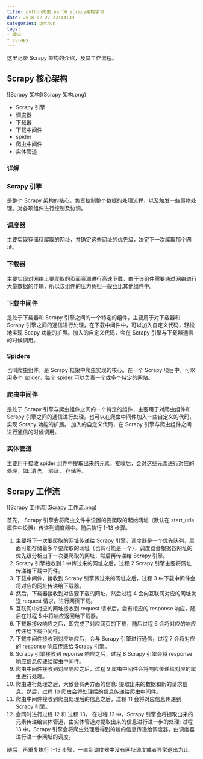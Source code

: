```yaml
---
title: python爬虫_part6_scrapy架构学习
date: 2018-02-27 22:44:39
categories: python
tags:
- 爬虫
- scrapy 
---
```


这里记录 Scrapy 架构的介绍，及其工作流程。

<!--more-->

## Scrapy 核心架构

 ![Scrapy 架构](Scrapy 架构.png)

- Scrapy 引擎
- 调度器
- 下载器
- 下载中间件
- spider
- 爬虫中间件
- 实体管道

### 详解

### Scrapy 引擎

是整个 Scrapy 架构的核心。负责控制整个数据的处理流程，以及触发一些事物处理。对各项组件进行控制及协调。

### 调度器

主要实现存储待爬取的网址，并确定这些网址的优先级，决定下一次爬取那个网址。

### 下载器

主要实现对网络上要爬取的页面资源进行高速下载，由于该组件需要通过网络进行大量数据的传输，所以该组件的压力负担一般会比其他组件中。

### 下载中间件

是处于下载器和 Scrapy 引擎之间的一个特定的组件，主要用于对下载器和 Scrapy 引擎之间的通信进行处理，在下载中间件中，可以加入自定义代码，轻松地实现 Scapy 功能的扩展。加入的自定义代码，会在 Scrapy 引擎与下载器通信的时候调用。

### Spiders

也叫爬虫组件，是 Scrapy 框架中爬虫实现的核心。在一个 Scrapy 项目中，可以用多个 spider，每个 spider 可以负责一个或多个特定的网站。

### 爬虫中间件

是处于 Scrapy 引擎与爬虫组件之间的一个特定的组件，主要用于对爬虫组件和 Scrapy 引擎之间的通信进行处理。也可以在爬虫中间件加入一些自定义的代码，实现 Scrapy 功能的扩展。 加入的自定义代码，在 Scrapy 引擎与爬虫组件之间进行通信的时候调用。

### 实体管道

主要用于接收 spider 组件中提取出来的元素，接收后，会对这些元素进行对应的处理，如: 清洗， 验证， 存储等。

## Scrapy 工作流

 ![Scrapy 工作流](Scrapy 工作流.png)

首先， Scrapy 引擎会将爬虫文件中设置的要爬取的起始网址（默认在 start_urls 属性中设置）传递到调度器中。随后执行 1-13 步骤。

1. 主要将下一次要爬取的网址传递给 Scrapy 引擎，调度器是一个优先队列，里面可能存储着多个要爬取的网址（也有可能是一个），调度器会根据各网址的优先级分析出下一次要爬取的网址，然后再传递给 Scrapy 引擎。
2. Scrapy 引擎接收到 1 中传过来的网址之后，过程 2 Scrapy 引擎主要将网址传递给下载中间件。
3. 下载中间件，接收到 Scrapy 引擎传过来的网址之后，过程 3 中下载中间件会将对应的网址传递给下载器。
4. 然后，下载器接收到对应要下载的网址，然后过程 4 会向互联网对应的网址发送 request 请求，进行网页下载。
5. 互联网中对应的网址接收到 request 请求后，会有相应的 response 响应，随后在过程 5 中将响应返回给下载器。
6. 下载器接收响应之后，即完成了对应网页的下载，随后过程 6 会将对应的响应传递给下载中间件。
7. 下载中间件接收到对应响应后，会与 Scrapy 引擎进行通信，过程 7 会将对应的 response 响应传递给 Scrapy 引擎。
8. Scrapy 引擎接收到 reponse 响应之后，过程 8 Scrapy 引擎会将 response 响应信息传递给爬虫中间件。
9. 爬虫中间件接收到对应响应之后，过程 9 爬虫中间件会将响应传递给对应的爬虫进行处理。
10. 爬虫进行处理之后，大致会有两方面的信息: 提取出来的数据和新的请求信息。然后，过程 10 爬虫会将处理后的信息传递给爬虫中间件。
11. 爬虫中间件接收到爬虫处理后的信息之后，过程 11 会将对应信息传递到 Scrapy 引擎。
12. 会同时进行过程 12 和 过程 13。 在过程 12 中，Scrapy 引擎会将提取出来的元素传递给实体管道，由实体管道对提取出来的信息进行进一步的处理: 过程 13 中，Scrapy 引擎会将爬虫处理后得到的新的信息传递给调度器，由调度器进行进一步网址的调度。

随后，再重复执行 1-13 步骤，一直到调度器中没有网址调度或者异常退出为止。


